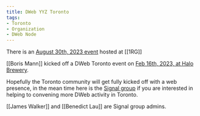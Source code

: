 ```yaml
---
title: DWeb YYZ Toronto
tags:
- Toronto
- Organization
- DWeb Node
---
```

There is an [August 30th, 2023 event](https://lu.ma/ckuvu4l9) hosted at [[1RG]]

[[Boris Mann]] kicked off a DWeb Toronto event on [Feb 16th, 2023, at Halo Brewery](https://lu.ma/qpfnxd78).

Hopefully the Toronto community will get fully kicked off with a web presence, in the mean time here is the [Signal group](https://signal.group/#CjQKIEQZGQ8a3ELq9RGh4uQtAeiOGuhYS7fBPlAGuLSyUTWjEhDzCaJw0KfGDCS4xvsihOzy) if you are interested in helping to convening more DWeb activity in Toronto. 

[[James Walker]] and [[Benedict Lau]] are Signal group admins. 

